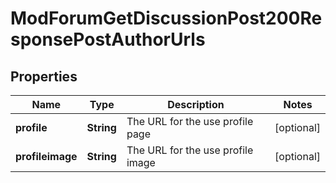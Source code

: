 

# ModForumGetDiscussionPost200ResponsePostAuthorUrls


## Properties

| Name | Type | Description | Notes |
|------------ | ------------- | ------------- | -------------|
|**profile** | **String** | The URL for the use profile page |  [optional] |
|**profileimage** | **String** | The URL for the use profile image |  [optional] |



